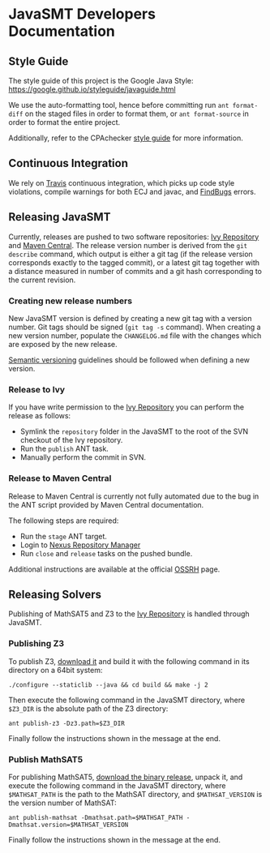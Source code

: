 # JavaSMT Developers Documentation

## Style Guide

The style guide of this project is the Google Java Style:
https://google.github.io/styleguide/javaguide.html

We use the auto-formatting tool, hence before committing run `ant format-diff`
on the staged files in order to format them, or `ant format-source` in order to
format the entire project.

Additionally, refer to the CPAchecker
[style guide](https://github.com/sosy-lab/cpachecker/blob/trunk/doc/StyleGuide.txt)
for more information.

## Continuous Integration

We rely on [Travis][] continuous
integration, which picks up code style violations, compile warnings for both
ECJ and javac, and [FindBugs](http://findbugs.sourceforge.net/) errors.

## Releasing JavaSMT

Currently, releases are pushed to two software repositories:
[Ivy Repository][] and
[Maven Central](http://search.maven.org/).
The release version number is derived from the `git describe` command,
which output is either a git tag (if the release version corresponds exactly
to the tagged commit), or a latest git tag together with a distance measured
in number of commits and a git hash corresponding to the current revision.

### Creating new release numbers

New JavaSMT version is defined by creating a new git tag with a version number.
Git tags should be signed (`git tag -s` command).
When creating a new version number, populate the `CHANGELOG.md` file with the
changes which are exposed by the new release.

[Semantic versioning][] guidelines should be followed when defining a new
version.

### Release to Ivy

If you have write permission to the [Ivy Repository][] you can perform the
release as follows:

 - Symlink the `repository` folder in the JavaSMT to the root of the SVN
    checkout of the Ivy repository.
 - Run the `publish` ANT task.
 - Manually perform the commit in SVN.

### Release to Maven Central

Release to Maven Central is currently not fully automated due to the bug in the
ANT script provided by Maven Central documentation.

The following steps are required:

 - Run the `stage` ANT target.
 - Login to [Nexus Repository Manager](https://oss.sonatype.org/)
 - Run `close` and `release` tasks on the pushed bundle.

Additional instructions are available at the official [OSSRH][] page.

## Releasing Solvers

Publishing of MathSAT5 and Z3 to the [Ivy Repository][] is handled through
JavaSMT.

### Publishing Z3 ###
To publish Z3, [download it](https://github.com/Z3Prover/z3) and build it with the following command in its directory on a 64bit system:
```
./configure --staticlib --java && cd build && make -j 2
```

Then execute the following command in the JavaSMT directory, where `$Z3_DIR` is the absolute path of the Z3 directory:
```
ant publish-z3 -Dz3.path=$Z3_DIR
```
Finally follow the instructions shown in the message at the end.

### Publish MathSAT5 ###
For publishing MathSAT5, [download the binary release](http://mathsat.fbk.eu/download.html), unpack it, and execute the following command in the JavaSMT directory, where `$MATHSAT_PATH` is the path to the MathSAT directory, and `$MATHSAT_VERSION` is the version number of MathSAT:
```
ant publish-mathsat -Dmathsat.path=$MATHSAT_PATH -Dmathsat.version=$MATHSAT_VERSION
```
Finally follow the instructions shown in the message at the end.

[Travis]: https://travis-ci.org/sosy-lab/java-smt
[Ivy Repository]: http://www.sosy-lab.org/ivy/org.sosy_lab/
[OSSRH]: http://central.sonatype.org/pages/ossrh-guide.html
[Semantic Versioning]: http://semver.org/
